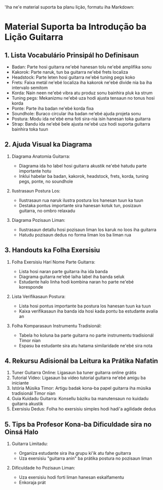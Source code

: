 'Iha ne'e material suporta ba planu lição, formatu iha Markdown:

# Material Suporta ba Introdução ba Lição Guitarra

## 1. Lista Vocabulário Prinsipál ho Definisaun

- Badan: Parte hosi guitarra ne'ebé hanesan tolu ne'ebé amplifika sonu
- Kakorok: Parte naruk, tun ba guitarra ne'ebé frets localiza
- Headstock: Parte leten hosi guitarra ne'ebé tuning pegs koko
- Frets: Faixa metál ne'ebé localiza iha kakorok ne'ebé divide nia ba iha intervalo semitom
- Korda: Nain neen ne'ebé vibra atu produz sonu bainhira pluk ka strum
- Tuning pegs: Mekanizmu ne'ebé uza hodi ajusta tensaun no tonus hosi korda
- Ponte: Parte iha badan ne'ebé korda fixa
- Soundhole: Buraco circular iha badan ne'ebé ajuda projeta sonu
- Postura: Modu ida ne'ebé ema foti sira-nia isin hanesan toka guitarra
- Strap: Bandu ida ne'ebé bele ajusta ne'ebé uza hodi suporta guitarra bainhira toka tuun 

## 2. Ajuda Visual ka Diagrama

1. Diagrama Anatomia Guitarra:
   - Diagrama ida ho label hosi guitarra akustik ne'ebé hatudu parte importante hotu
   - Inklui habelar ba badan, kakorok, headstock, frets, korda, tuning pegs, ponte, no soundhole

2. Ilustrasaun Postura Los:
   - Ilustrasaun rua naruk ilustra postura los hanesan tuun ka tuun
   - Destaka pontus importante sira hanesan kotuk tun, posizaun guitarra, no ombro relaxadu

3. Diagrama Pozisaun Liman:
   - Ilustrasaun detallu hosi pozisaun liman los karuk no loos iha guitarra
   - Hatudu pozisaun dedus no forma liman los ba liman rua

## 3. Handouts ka Folha Exersisiu

1. Folha Exersisiu Harí Nome Parte Guitarra:
   - Lista hosi naran parte guitarra iha ida banda
   - Diagrama guitarra ne'ebé laiha label iha banda seluk
   - Estudante halo linha hodi kombina naran ho parte ne'ebé koresponde

2. Lista Verifikasaun Postura:
   - Lista hosi pontus importante ba postura los hanesan tuun ka tuun
   - Kaixa verifikasaun iha banda ida hosi kada pontu ba estudante avalia an

3. Folha Komparasaun Instrumentu Tradisionál:
   - Tabela ho koluna ba parte guitarra no parte instrumentu tradisionál Timor nian
   - Espasu ba estudante sira atu hatama similaridade ne'ebé sira nota

## 4. Rekursu Adisionál ba Leitura ka Prátika Nafatin

1. Tuner Guitarra Online: Ligasaun ba tuner guitarra online grátis
2. Tutorial Vídeo: Ligasaun ba vídeo tutorial guitarra ne'ebé amigu ba iniciante
3. Istória Músika Timor: Artigu badak kona-ba papel guitarra iha músika tradisionál Timor nian
4. Guia Kuidadu Guitarra: Konsellu báziku ba manutensaun no kuidadu guitarra akustik
5. Exersisiu Dedus: Folha ho exersisiu simples hodi hadi'a agilidade dedus

## 5. Tips ba Profesor Kona-ba Dificuldade sira no Oinsá Halo

1. Guitarra Limitadu:
   - Organiza estudante sira iha grupu ki'ik atu fahe guitarra
   - Uza exersisiu "guitarra anin" ba prátika postura no pozisaun liman

2. Dificuldade ho Pozisaun Liman:
   - Uza exersisiu hodi forti liman hanesan eskalfamentu
   - Enkoraja prát